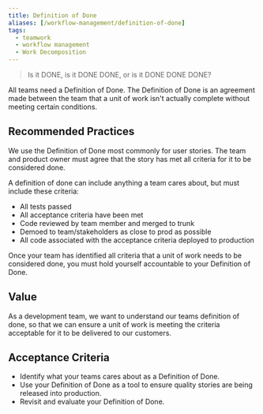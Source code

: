 ```yaml
---
title: Definition of Done
aliases: [/workflow-management/definition-of-done]
tags:
  - teamwork
  - workflow management
  - Work Decomposition
---
```


> Is it DONE, is it DONE DONE, or is it DONE DONE DONE?

All teams need a Definition of Done. The Definition of Done is an agreement made between the team
that a unit of work isn't actually complete without meeting certain conditions.

## Recommended Practices

We use the Definition of Done most commonly for user stories. The team and
product owner must agree that the story has met all criteria for it to be
considered done.

A definition of done can include anything a team cares about, but must include
these criteria:

- All tests passed
- All acceptance criteria have been met
- Code reviewed by team member and merged to trunk
- Demoed to team/stakeholders as close to prod as possible
- All code associated with the acceptance criteria deployed to production

Once your team has identified all criteria that a unit of work needs to be
considered done, you must hold yourself accountable to your Definition of Done.

## Value

As a development team, we want to understand our teams definition of done, so
that we can ensure a unit of work is meeting the criteria acceptable for it to
be delivered to our customers.

## Acceptance Criteria

- Identify what your teams cares about as a Definition of Done.
- Use your Definition of Done as a tool to ensure quality stories are being
  released into production.
- Revisit and evaluate your Definition of Done.
